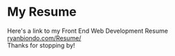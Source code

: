 # My Resume
Here's a link to my Front End Web Development Resume </br>
<a href="https://www.ryanbiondo.com/Resume/">ryanbiondo.com/Resume/</a></br>
Thanks for stopping by!
